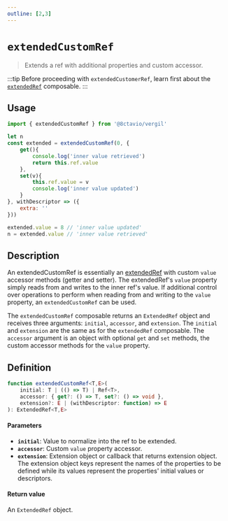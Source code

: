 ```yaml
---
outline: [2,3]
---
```


# `extendedCustomRef`

> Extends a ref with additional properties and custom accessor.

:::tip
Before proceeding with `extendedCustomerRef`, learn first about the [`extendedRef`](/composables/extendedRef) composable.
:::

## Usage

```js
import { extendedCustomRef } from '@8ctavio/vergil'

let n
const extended = extendedCustomRef(0, {
    get(){
        console.log('inner value retrieved')
        return this.ref.value
    },
    set(v){
        this.ref.value = v
        console.log('inner value updated')
    }
}, withDescriptor => ({
    extra: ''
}))

extended.value = 8 // 'inner value updated'
n = extended.value // 'inner value retrieved'
```

## Description

An extendedCustomRef is essentially an [extendedRef](/composables/extendedRef) with custom `value` accessor methods (getter and setter). The extendedRef's `value` property simply reads from and writes to the inner ref's value. If additional control over operations to perform when reading from and writing to the `value` property, an `extendedCustomRef` can be used.

The `extendedCustomRef` composable returns an `ExtendedRef` object and receives three arguments: `initial`, `accessor`, and `extension`. The `initial` and `extension` are the same as for the `extendedRef` composable. The `accessor` argument is an object with optional `get` and `set` methods, the custom accessor methods for the `value` property.

## Definition

```ts
function extendedCustomRef<T,E>(
    initial: T | (() => T) | Ref<T>,
    accessor: { get?: () => T, set?: () => void },
    extension?: E | (withDescriptor: function) => E
): ExtendedRef<T,E>
```

#### Parameters

- **`initial`**: Value to normalize into the ref to be extended.
- **`accessor`**: Custom `value` property accessor.
- **`extension`**: Extension object or callback that returns extension object. The extension object keys represent the names of the properties to be defined while its values represent the properties' initial values or descriptors.

#### Return value

An `ExtendedRef` object.